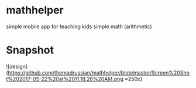 # mathhelper
simple mobile app for teaching kids simple math (arithmetic)

# Snapshot
![design](https://github.com/themadrussian/mathhelper/blob/master/Screen%20Shot%202017-05-22%20at%2011.18.28%20AM.png =250x)

